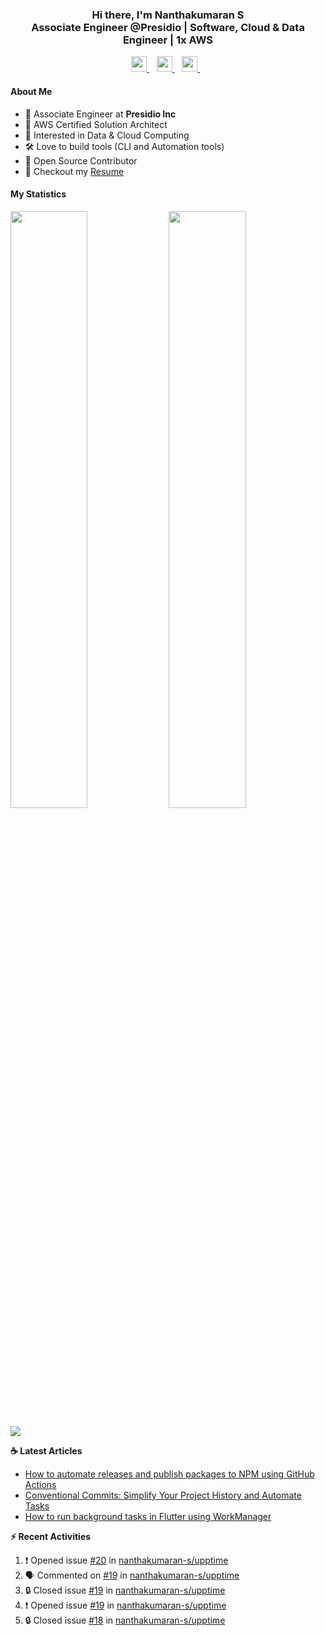 <div align="center">
  <h3>
    Hi there, I'm Nanthakumaran S
    <br/>
    Associate Engineer @Presidio | Software, Cloud & Data Engineer | 1x AWS
  </h3>
</div>

<p align='center'>
   <a href="https://www.nanthakumaran.com/">
    <img 
      height="25" 
      src="https://img.shields.io/badge/nanthakumaran.com-website-f55?style=for-the-badge"
      target="blank"
    >
  </a>
  &nbsp;&nbsp;
  <a href="https://www.linkedin.com/in/nanthakumaran-s/">
    <img 
      height="25" 
      src="https://img.shields.io/badge/nanthakumaran--s-Linkedin-0B65C2?style=for-the-badge"
      target="blank"
    >
  </a>
  &nbsp;&nbsp;
  <a href="https://twitter.com/nanthakumaran_/">
    <img 
      height="25" 
      src="https://img.shields.io/twitter/follow/nanthakumaran_?logo=twitter&style=for-the-badge&color=1DA1F2"
      target="blank"
    >
  </a>
  &nbsp;&nbsp;
</p>

#### About Me
- 🏢 Associate Engineer at **Presidio Inc**
- 🔖 AWS Certified Solution Architect
- 🧐 Interested in Data & Cloud Computing
- 🛠️ Love to build tools (CLI and Automation tools)
- 📖 Open Source Contributor
- 📝 Checkout my [Resume](https://www.nanthakumaran.com/Nanthakumaran.pdf)

#### My Statistics
<p>
  <img 
    width="49.5%" 
    src="https://github-readme-stats-git-masterrstaa-rickstaa.vercel.app/api?username=nanthakumaran-s&show_icons=true&hide_border=true&bg_color=0E1117&title_color=8b949e&text_color=8b949e&icon_color=26a641" 
  />
  <img 
    width="49.5%" 
    src="https://streak-stats.demolab.com/?user=nanthakumaran-s&hide_border=true&background=0E1117&ring=26a641&fire=26a641&currStreakNum=26a641&sideNums=26a641&currStreakLabel=8b949e&sideLabels=8b949e&dates=8b949e" 
  />
</p>
<img
  src="https://github-readme-activity-graph.vercel.app/graph?username=nanthakumaran-s&custom_title=Nanthakumaran%20S%27s%20Contribution%20Graph&theme=github-compact&hide_border=true&area=true" 
/>

<p><b> ☕️ Latest Articles</b></p>

<!-- BLOG-POST-LIST:START -->
- [How to automate releases and publish packages to NPM using GitHub Actions](https://nanthakumaran.medium.com/how-to-automate-releases-and-publish-packages-to-npm-using-github-actions-910d5128c0fa?source=rss-153b47e3ff8c------2)
- [Conventional Commits: Simplify Your Project History and Automate Tasks](https://nanthakumaran.medium.com/conventional-commits-simplify-your-project-history-and-automate-tasks-29007273e198?source=rss-153b47e3ff8c------2)
- [How to run background tasks in Flutter using WorkManager](https://nanthakumaran.medium.com/how-to-run-background-tasks-in-flutter-using-workmanager-579479f802c8?source=rss-153b47e3ff8c------2)
<!-- BLOG-POST-LIST:END -->


<p><b> ⚡️ Recent Activities</b></p>

<!--START_SECTION:activity-->
1. ❗ Opened issue [#20](https://github.com/nanthakumaran-s/upptime/issues/20) in [nanthakumaran-s/upptime](https://github.com/nanthakumaran-s/upptime)
2. 🗣 Commented on [#19](https://github.com/nanthakumaran-s/upptime/issues/19#issuecomment-2071381018) in [nanthakumaran-s/upptime](https://github.com/nanthakumaran-s/upptime)
3. 🔒 Closed issue [#19](https://github.com/nanthakumaran-s/upptime/issues/19) in [nanthakumaran-s/upptime](https://github.com/nanthakumaran-s/upptime)
4. ❗ Opened issue [#19](https://github.com/nanthakumaran-s/upptime/issues/19) in [nanthakumaran-s/upptime](https://github.com/nanthakumaran-s/upptime)
5. 🔒 Closed issue [#18](https://github.com/nanthakumaran-s/upptime/issues/18) in [nanthakumaran-s/upptime](https://github.com/nanthakumaran-s/upptime)
<!--END_SECTION:activity-->
